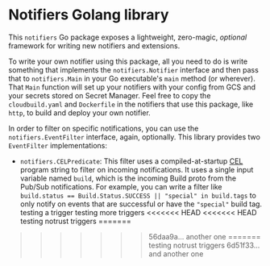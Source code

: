 # Notifiers Golang library

This `notifiers` Go package exposes a lightweight, zero-magic, _optional_
framework for writing new notifiers and extensions.

To write your own notifier using this package, all you need to do is write
something that implements the `notifiers.Notifier` interface and then pass that
to `notifiers.Main` in your Go executable's `main` method (or wherever). That
`Main` function will set up your notifiers with your config from GCS and your
secrets stored on Secret Manager. Feel free to copy the `cloudbuild.yaml` and
`Dockerfile` in the notifiers that use this package, like `http`, to build and
deploy your own notifier.

In order to filter on specific notifications, you can use the
`notifiers.EventFilter` interface, again, optionally. This library provides two
`EventFilter` implementations:

- `notifiers.CELPredicate`: This filter uses a
compiled-at-startup [CEL](https://opensource.google/projects/cel) program string
to filter on incoming notifications. It uses a single input variable named
`build`, which is the incoming Build proto from the Pub/Sub notifications. For
example, you can write a filter like
`build.status == Build.Status.SUCCESS || "special" in build.tags`
to only notify on events that are successful or have the `"special"`
build tag.
testing a trigger
testing more triggers
<<<<<<< HEAD
<<<<<<< HEAD
testing notrust triggers
=======
>>>>>>> 56daa9a... another one
=======
testing notrust triggers
>>>>>>> 6d51f33... and another one
